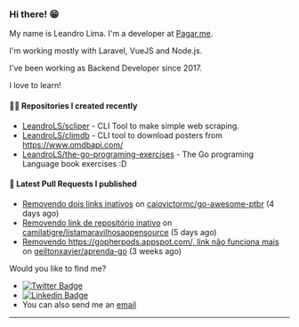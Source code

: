 ### Hi there! 😁 

My name is Leandro Lima. I'm a developer at [Pagar.me](https://pagar.me/).  

I'm working mostly with Laravel, VueJS and Node.js. 

I've been working as Backend Developer since 2017. 

I love to learn!  

#### 👨‍💻 Repositories I created recently
- [LeandroLS/scliper](https://github.com/LeandroLS/scliper) - CLI Tool to make simple web scraping.
- [LeandroLS/climdb](https://github.com/LeandroLS/climdb) - CLI tool to download posters from https://www.omdbapi.com/
- [LeandroLS/the-go-programing-exercises](https://github.com/LeandroLS/the-go-programing-exercises) - The Go programing Language book exercises :D

#### 🔨 Latest Pull Requests I published

- [Removendo dois links inativos](https://github.com/caiovictormc/go-awesome-ptbr/pull/4) on [caiovictormc/go-awesome-ptbr](https://github.com/caiovictormc/go-awesome-ptbr) (4 days ago)
- [Removendo link de repositório inativo](https://github.com/camilatigre/listamaravilhosaopensource/pull/153) on [camilatigre/listamaravilhosaopensource](https://github.com/camilatigre/listamaravilhosaopensource) (5 days ago)
- [Removendo https://gopherpods.appspot.com/, link não funciona mais](https://github.com/geiltonxavier/aprenda-go/pull/20) on [geiltonxavier/aprenda-go](https://github.com/geiltonxavier/aprenda-go) (3 weeks ago)

Would you like to find me?

- [![Twitter Badge](https://img.shields.io/badge/-Twitter-1ca0f1?style=flat-square&labelColor=1ca0f1&logo=twitter&logoColor=white&link=https://twitter.com/le_limasilva)](https://twitter.com/le_limasilva)  
- [![Linkedin Badge](https://img.shields.io/badge/-LinkedIn-blue?style=flat-square&logo=Linkedin&logoColor=white&link=https://www.linkedin.com/in/llimasilva/)](https://www.linkedin.com/in/llimasilva/)  
- You can also send me an [email](mailto:llimas@outlook.com)
____
